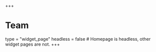+++
# Team
type = "widget_page"
headless = false  # Homepage is headless, other widget pages are not.
+++
